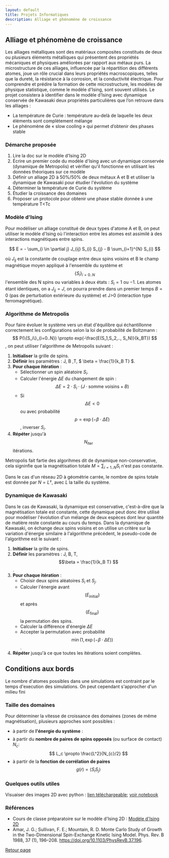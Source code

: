 ```yaml
---
layout: default
title: Projets Informatiques
description: Alliage et phénomène de croissance
---
```


## Alliage et phénomène de croissance

Les alliages métalliques sont des matériaux composites constitués de deux ou plusieurs éléments métalliques qui présentent des propriétés mécaniques et physiques améliorées par rapport aux métaux purs. La microstructure de ces alliages, influencée par la répartition des différents atomes, joue un rôle crucial dans leurs propriétés macroscopiques, telles que la dureté, la résistance à la corrosion, et la conductivité électrique. Pour comprendre et prédire la formation de cette microstructure, les modèles de physique statistique, comme le modèle d'Ising, sont souvent utilisés. Le projet consistera à identifier dans le modèle d’Ising avec dynamique conservée de Kawasaki deux propriétés particulières que l’on retrouve dans les alliages :

- La température de Curie : température au-delà de laquelle les deux éléments sont complètement mélange
- Le phénomène de « slow cooling » qui permet d’obtenir des phases stable 

### Démarche proposée

1) Lire la doc sur le modèle d'Ising 2D
2) Écrire un premier code du modèle d'Ising avec un dynamique conservée (dynamique de Metropolis) et vérifier qu'il fonctionne en utilisant les données théoriques sur ce modèle
3) Définir un alliage 2D à 50%/50% de deux métaux A et B et utiliser la dynamique de Kawasaki pour étudier l'évolution du système
4) Déterminer la température de Curie du système
5) Étudier la croissance des domaines
6) Proposer un protocole pour obtenir une phase stable donnée à une température T<Tc

### Modèle d'Ising

Pour modéliser un alliage constitué de deux types d'atome A et B, on peut utiliser le modèle d'Ising où l'interaction entre les atomes est assimilé à des interactions magnétiques entre spins.

$$
E = - \sum_{i \in \partial j} J_{ij} S_{i} S_{j} - B \sum_{i=1}^{N} S_{i}
$$

où $J_{ij}$ est la constante de couplage entre deux spins voisins et B le champ magnétique moyen appliqué à l'ensemble du système et $$\{ S_i \}_{i=0..N}$$ l'ensemble des N spins ou variables à deux états : $S_i=1$ ou $-1$.
Les atomes étant identiques, on a $J_{ij} = J$, on pourra prendre dans un premier temps $B = 0$ (pas de perturbation extérieure du système) et J>0 (interaction type ferromagnétique).

### Algorithme de Metropolis

Pour faire évoluer le système vers un état d'équilibre qui échantillonne correctement les configurations selon la loi de probabilité de Boltzmann : $$ P(\{S_i\}_{i=0..N}) \propto exp(-\frac{E(S_1,S_2,.., S_N)}{k_BT}) $$, on peut utiliser l'algorithme de Metropolis suivant :

1. **Initialiser** la grille de spins.
2. **Définir** les paramètres : J, B ,T, $ \beta = \frac{1}{k_B T} $.
3. **Pour chaque itération** :
   - Sélectionner un spin aléatoire $S_i$.
   - Calculer l'énergie $\Delta E$ du changement de spin :
     $$
     \Delta E = 2 \cdot S_i \cdot (J \cdot \text{somme voisins} + B)
      $$
   - Si $$\Delta E < 0$$ ou avec probabilité $$ p = \exp(-\beta \cdot \Delta E) $$, inverser $S_i$.
4. **Répéter** jusqu'à $$N_{\text{iter}}$$ itérations.

Metropolis fait fartie des algorihmes dit de dynamique non-conservative, cela signinfie que la magnétisation totale $M = \sum_{i=1..N} S_i$ n'est pas constante.

Dans le cas d'un réseau 2D à géométrie carrée, le nombre de spins totale est donnée par $N = L²$, avec $L$ la taille du système.

### Dynamique de Kawasaki

Dans le cas de Kawasaki, la dynamique est conservative, c'est-à-dire que la magnétisation totale est constante, cette dynamique peut donc être utilisé pour modéliser l'évolution d'un mélange de deux espèces dont leur quantité de matière reste constante au cours du temps. Dans la dynamique de Kawasaki, on échange deux spins voisins et on utilise un critère sur la variation d'énergie similaire à l'algorithme précédent, le pseudo-code de l'algorithme est le suivant :

1. **Initialiser** la grille de spins.
2. **Définir** les paramètres : J, B, T, $$\beta = \frac{1}{k_B T} $$.
3. **Pour chaque itération** :
   - Choisir deux spins aléatoires $S_i$ et $S_j$.
   - Calculer l'énergie avant $$(E_{\text{initial}})$$ et après $$(E_{\text{final}})$$ la permutation des spins.
   - Calculer la différence d'énergie $\Delta E$
   - Accepter la permutation avec probabilité $$ \min(1, \exp(-\beta \cdot \Delta E)) $$.
4. **Répéter** jusqu'à ce que toutes les itérations soient complètes.

## Conditions aux bords
Le nombre d'atomes possibles dans une simulations est contraint par le temps d'execution des simulations. On peut cependant s'approcher d'un milieu fini

### Taille des domaines

Pour déterminer la vitesse de croissance des domaines (zones de même magnétisation), plusieurs approches sont possibles :
- à partir de **l'énergie du système** :
$$
$$
- à partir du **nombre de paires de spins opposés** (ou surface de contact) $N_c$:
$$
L_c \propto \frac{L^2}{N_{c}/2}
$$
- à partir de la **fonction de corrélation de paires** $$g(r) = \langle S_i S_j \rangle $$

### Quelques outils utiles 

Visuaiser des images 2D avec python : [lien téléchargeable](./example_image_2D.ipynb); [voir notebook](https://nbviewer.org/github/ahardiag/ahardiag.github.io/blob/main/projets_informatiques/example_image_2D.ipynb)


### Références

- Cours de classe préparatoire sur le modèle d'Ising 2D : [Modèle d'Ising 2D](https://femto-physique.fr/simulations/ising2D.php#menu)
- Amar, J. G.; Sullivan, F. E.; Mountain, R. D. Monte Carlo Study of Growth in the Two-Dimensional Spin-Exchange Kinetic Ising Model. Phys. Rev. B 1988, 37 (1), 196–208. https://doi.org/10.1103/PhysRevB.37.196.

[Retour page](sujets_AH_24-25.md)